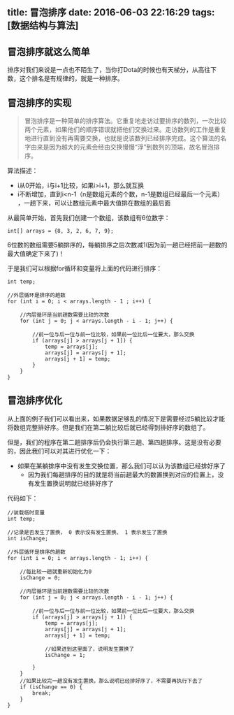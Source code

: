 title: 冒泡排序
date: 2016-06-03 22:16:29
tags: [数据结构与算法]
---
## 冒泡排序就这么简单

排序对我们来说是一点也不陌生了，当你打Dota的时候也有天梯分，从高往下数，这个排名是有规律的，就是一种排序。

## 冒泡排序的实现

> 冒泡排序是一种简单的排序算法。它重复地走访过要排序的数列，一次比较两个元素，如果他们的顺序错误就把他们交换过来。走访数列的工作是重复地进行直到没有再需要交换，也就是说该数列已经排序完成。这个算法的名字由来是因为越大的元素会经由交换慢慢“浮”到数列的顶端，故名冒泡排序。

算法描述：

* i从0开始，i与i+1比较，如果i>i+1，那么就互换
* i不断增加，直到i<n-1（n是数组元素的个数，n-1是数组已经最后一个元素） ，一趟下来，可以让数组元素中最大值排在数组的最后面

从最简单开始，首先我们创建一个数组，该数组有6位数字：

    int[] arrays = {8, 3, 2, 6, 7, 9};

6位数的数组需要5躺排序的，每躺排序之后次数减1(因为前一趟已经把前一趟数的最大值确定下来了)！

于是我们可以根据for循环和变量将上面的代码进行排序：

    int temp;
    
    //外层循环是排序的趟数
    for (int i = 0; i < arrays.length - 1 ; i++) {
    
        //内层循环是当前趟数需要比较的次数
        for (int j = 0; j < arrays.length - i - 1; j++) {
    
            //前一位与后一位与前一位比较，如果前一位比后一位要大，那么交换
            if (arrays[j] > arrays[j + 1]) {
                temp = arrays[j];
                arrays[j] = arrays[j + 1];
                arrays[j + 1] = temp;
            }
        }
    }

## 冒泡排序优化

从上面的例子我们可以看出来，如果数据足够乱的情况下是需要经过5躺比较才能将数组完整排好序。但是我们在第二躺比较后就已经得到排好序的数组了。

但是，我们的程序在第二趟排序后仍会执行第三趟、第四趟排序。这是没有必要的，因此我们可以对其进行优化一下：

* 如果在某躺排序中没有发生交换位置，那么我们可以认为该数组已经排好序了
  * 因为我们每趟排序的目的就是将当前趟最大的数置换到对应的位置上，没有发生置换说明就已经排好序了

代码如下：

    //装载临时变量
    int temp;
    
    //记录是否发生了置换， 0 表示没有发生置换、 1 表示发生了置换
    int isChange;
    
    //外层循环是排序的趟数
    for (int i = 0; i < arrays.length - 1; i++) {
    
        //每比较一趟就重新初始化为0
        isChange = 0;
    
        //内层循环是当前趟数需要比较的次数
        for (int j = 0; j < arrays.length - i - 1; j++) {
    
            //前一位与后一位与前一位比较，如果前一位比后一位要大，那么交换
            if (arrays[j] > arrays[j + 1]) {
                temp = arrays[j];
                arrays[j] = arrays[j + 1];
                arrays[j + 1] = temp;
    
                //如果进到这里面了，说明发生置换了
                isChange = 1;
    
            }
        }
        //如果比较完一趟没有发生置换，那么说明已经排好序了，不需要再执行下去了
        if (isChange == 0) {
            break;
        }
    }
